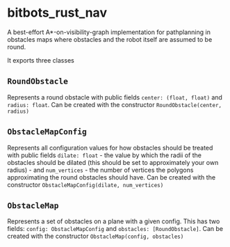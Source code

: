 # bitbots_rust_nav

A best-effort A*-on-visibility-graph implementation for pathplanning in obstacles maps where obstacles and the robot itself are assumed to be round. 

It exports three classes

## `RoundObstacle`

Represents a round obstacle with public fields `center: (float, float)` and `radius: float`. Can be created with the constructor `RoundObstacle(center, radius)`

## `ObstacleMapConfig`

Represents all configuration values for how obstacles should be treated with public fields `dilate: float` - the value by which the radii of the obstacles should be dilated (this should be set to approximately your own radius) - and `num_vertices` - the number of vertices the polygons approximating the round obstacles should have. Can be created with the constructor `ObstacleMapConfig(dilate, num_vertices)`

## `ObstacleMap`

Represents a set of obstacles on a plane with a given config. This has two fields: `config: ObstacleMapConfig` and `obstacles: [RoundObstacle]`. Can be created with the constructor `ObstacleMap(config, obstacles)`